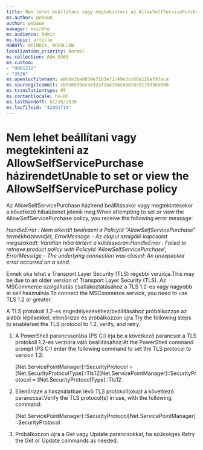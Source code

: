```yaml
---
title: Nem lehet beállítani vagy megtekinteni az AllowSelfServicePurchase házirendet
ms.author: pebaum
author: pebaum
manager: mnirkhe
ms.audience: Admin
ms.topic: article
ROBOTS: NOINDEX, NOFOLLOW
localization_priority: Normal
ms.collection: Adm_O365
ms.custom:
- "9001212"
- "3526"
ms.openlocfilehash: a9b6e36e8034e71b3e72c49e3cc68a126ef97aca
ms.sourcegitcommit: cb9505f9eca032af3a4194c68d18c91789365690
ms.translationtype: MT
ms.contentlocale: hu-HU
ms.lasthandoff: 02/16/2020
ms.locfileid: "42091714"
---
```

# <a name="unable-to-set-or-view-the-allowselfservicepurchase-policy"></a><span data-ttu-id="5e22f-102">Nem lehet beállítani vagy megtekinteni az AllowSelfServicePurchase házirendet</span><span class="sxs-lookup"><span data-stu-id="5e22f-102">Unable to set or view the AllowSelfServicePurchase policy</span></span>

<span data-ttu-id="5e22f-103">Az AllowSelfServicePurchase házirend beállításakor vagy megtekintésekor a következő hibaüzenet jelenik meg:</span><span class="sxs-lookup"><span data-stu-id="5e22f-103">When attempting to set or view the AllowSelfServicePurchase policy, you receive the following error message:</span></span>

<span data-ttu-id="5e22f-104">*HandleError : Nem sikerült beolvasni a PolicyId "AllowSelfServicePurchase" termékházirendjét, ErrorMessage - Az alapul szolgáló kapcsolat megszakadt: Váratlan hiba történt a küldéssorán.*</span><span class="sxs-lookup"><span data-stu-id="5e22f-104">*HandleError : Failed to retrieve product policy with PolicyId 'AllowSelfServicePurchase', ErrorMessage - The underlying connection was closed: An unexpected error occurred on a send.*</span></span>

<span data-ttu-id="5e22f-105">Ennek oka lehet a Transport Layer Security (TLS) régebbi verziója.</span><span class="sxs-lookup"><span data-stu-id="5e22f-105">This may be due to an older version of Transport Layer Security (TLS).</span></span> <span data-ttu-id="5e22f-106">Az MSCommerce szolgáltatás csatlakoztatásához a TLS 1.2-es vagy nagyobb at kell használnia.</span><span class="sxs-lookup"><span data-stu-id="5e22f-106">To connect the MSCommerce service, you need to use TLS 1.2 or greater.</span></span>  

<span data-ttu-id="5e22f-107">A TLS protokoll 1.2-es engedélyezéséhez/beállításához próbálkozzon az alábbi lépésekkel, ellenőrizze és próbálkozzon újra.</span><span class="sxs-lookup"><span data-stu-id="5e22f-107">Try the following steps to enable/set the TLS protocol to 1.2, verify, and retry.</span></span>
 1. <span data-ttu-id="5e22f-108">A PowerShell parancssorába (PS C:\) írja be a következő parancsot a TLS protokoll 1.2-es verzióra való beállításához:</span><span class="sxs-lookup"><span data-stu-id="5e22f-108">At the PowerShell command prompt (PS C:\) enter the following command to set the TLS protocol to version 1.2:</span></span>

    <span data-ttu-id="5e22f-109">\[Net.ServicePointManager]::SecurityProtocol = \[Net.SecurityProtocolType]::Tls12</span><span class="sxs-lookup"><span data-stu-id="5e22f-109">\[Net.ServicePointManager]::SecurityProtocol = \[Net.SecurityProtocolType]::Tls12</span></span>

2. <span data-ttu-id="5e22f-110">Ellenőrizze a használatban lévő TLS protokoll(oka)t a következő paranccsal:</span><span class="sxs-lookup"><span data-stu-id="5e22f-110">Verify the TLS protocol(s) in use, with the following command:</span></span>

    <span data-ttu-id="5e22f-111">\[Net.ServicePointManager]::SecurityProtocol</span><span class="sxs-lookup"><span data-stu-id="5e22f-111">\[Net.ServicePointManager]::SecurityProtocol</span></span> 

3. <span data-ttu-id="5e22f-112">Próbálkozzon újra a Get vagy Update parancsokkal, ha szükséges.</span><span class="sxs-lookup"><span data-stu-id="5e22f-112">Retry the Get or Update commands as needed.</span></span>

